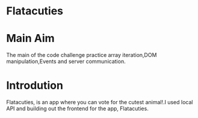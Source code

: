 # Flatacuties
# Main Aim
The main of the code challenge practice array iteration,DOM manipulation,Events and server communication.
# Introdution
Flatacuties, is an app where you can vote for the cutest animal!.I used local API and building out the frontend for the app, Flatacuties.
# 